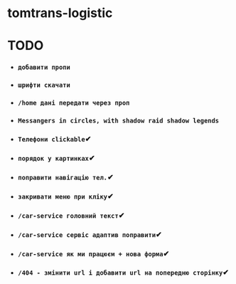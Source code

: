 # tomtrans-logistic
# TODO

- ### `добавити пропи`
- ### `шрифти скачати`
- ### `/home дані передати через проп`
- ### `Messangers in circles, with shadow raid shadow legends`
- ### `Телефони clickable`✔
- ### `порядок у картинках`✔
- ### `поправити навігацію тел.`✔
- ### `закривати меню при кліку`✔
- ### `/car-service головний текст`✔
- ### `/car-service сервіс адаптив поправити`✔
- ### `/car-service як ми працюєм + нова форма`✔
- ### `/404 - змінити url і добавити url на попередню сторінку`✔
